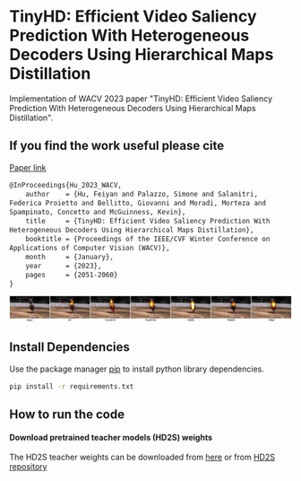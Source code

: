 # TinyHD: Efficient Video Saliency Prediction With Heterogeneous Decoders Using Hierarchical Maps Distillation
Implementation of WACV 2023 paper "TinyHD: Efficient Video Saliency Prediction With Heterogeneous Decoders Using Hierarchical Maps Distillation".

## If you find the work useful please cite
[Paper link](https://openaccess.thecvf.com/content/WACV2023/papers/Hu_TinyHD_Efficient_Video_Saliency_Prediction_With_Heterogeneous_Decoders_Using_Hierarchical_WACV_2023_paper.pdf)

````
@InProceedings{Hu_2023_WACV,
    author    = {Hu, Feiyan and Palazzo, Simone and Salanitri, Federica Proietto and Bellitto, Giovanni and Moradi, Morteza and Spampinato, Concetto and McGuinness, Kevin},
    title     = {TinyHD: Efficient Video Saliency Prediction With Heterogeneous Decoders Using Hierarchical Maps Distillation},
    booktitle = {Proceedings of the IEEE/CVF Winter Conference on Applications of Computer Vision (WACV)},
    month     = {January},
    year      = {2023},
    pages     = {2051-2060}
}
````

![](example1.gif)

## Install Dependencies

Use the package manager [pip](https://pip.pypa.io/en/stable/) to install python library dependencies.
```bash
pip install -r requirements.txt
```

## How to run the code
#### Download pretrained teacher models (HD2S) weights 
The HD2S teacher weights can be downloaded from [here](https://studentiunict-my.sharepoint.com/:u:/g/personal/uni307680_studium_unict_it/EVyDIERfwcdOnAF84v1b1VQBlDNxxhOdI-nAIafqwVV7Lg?download=1) or from [HD2S repository](https://github.com/perceivelab/hd2s)